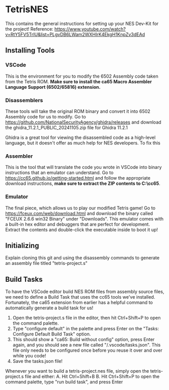 # TetrisNES
This contains the general instructions for setting up your NES Dev-Kit for the project! Reference: https://www.youtube.com/watch?v=RtY5FV5TrIU&list=PLgvDB6LWam2WXHIrK4EkgH1KnpZv3dEAd

## Installing Tools

### VSCode
This is the environment for you to modify the 6502 Assembly code taken from the Tetris ROM. **Make sure to install the ca65 Macro Assembler Language Support (6502/65816) extension.**

### Disassemblers
These tools will take the original ROM binary and convert it into 6502 Assembly code for us to modify. Go to https://github.com/NationalSecurityAgency/ghidra/releases and download the ghidra_11.2.1_PUBLIC_20241105.zip file for Ghidra 11.2.1

Ghidra is a great tool for viewing the disassembled code as a high-level language, but it doesn't offer as much help for NES developers. To fix this

### Assembler
This is the tool that will translate the code you wrote in VSCode into binary instructions that an emulator can understand. Go to https://cc65.github.io/getting-started.html and follow the appropriate download instructions, **make sure to extract the ZIP contents to C:\cc65**.

### Emulator
The final piece, which allows us to play our modified Tetris game! Go to https://fceux.com/web/download.html and download the binary called "FCEUX 2.6.6 win32 Binary" under "Downloads". This emulator comes with a built-in hex editor and debuggers that are perfect for development.  Extract the contents and double-click the executable inside to boot it up!

## Initializing
Explain cloning this git and using the disassembly commands to generate an assembly file titled "tetris-project.s"

## Build Tasks
To have the VSCode editor build NES ROM files from assembly source files, we need to define a Build Task that uses the cc65 tools we've installed. Fortunately, the ca65 extension from earlier has a helpful command to automatically generate a build task for us!

1. Open the tetris-project.s file in the editor, then hit Ctrl+Shift+P to open the command palette.
2. Type "configure default" in the palette and press Enter on the "Tasks: Configure Default Build Task" option. 
3. This should show a "ca65: Build without config" option, press Enter again, and you should see a new file called "/.vscode/tasks.json". This file only needs to be configured once before you reuse it over and over while you code!
4. Save the tasks.json file!

Whenever you want to build a tetris-project.nes file, simply open the tetris-project.s file and either:
A. Hit Ctrl+Shift+B
B. Hit Ctrl+Shift+P to open the command palette, type "run build task", and press Enter




